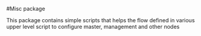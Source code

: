 #Misc package

This package contains simple scripts that helps
the flow defined in various upper level script
to configure master, management and other nodes
